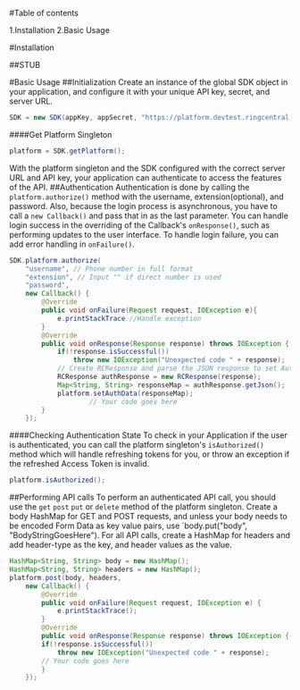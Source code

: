#Table of contents

1.Installation
2.Basic Usage

#Installation

##STUB

#Basic Usage
##Initialization
Create an instance of the global SDK object in your application, and configure it with your unique API key, secret, and server URL.
```java
SDK = new SDK(appKey, appSecret, "https://platform.devtest.ringcentral.com";
```
####Get Platform Singleton
```java
platform = SDK.getPlatform();
```
With the platform singleton and the SDK configured with the correct server URL and API key, your application can authenticate to access the features of the API.
##Authentication
Authentication is done by calling the `platform.authorize()` method with the username, extension(optional), and password. Also, because the login process is asynchronous, you have to call a `new Callback()` and pass that in as the last parameter. You can handle login success in the overriding of the Callback's `onResponse()`, such as performing updates to the user interface. To handle login failure, you can add error handling in `onFailure()`.
```java
SDK.platform.authorize(
	"username", // Phone number in full format
 	"extension", // Input "" if direct number is used
	"password",
	new Callback() {
		@Override
		public void onFailure(Request request, IOException e){
			e.printStackTrace //Handle exception
		} 
		@Override
		public void onResponse(Response response) throws IOException {
			if(!response.isSuccessful())
				throw new IOException("Unexpected code " + response);
			// Create RCResponse and parse the JSON response to set Auth data
			RCResponse authResponse = new RCResponse(response);
			Map<String, String> responseMap = authResponse.getJson();
			platform.setAuthData(responseMap);
               		// Your code goes here
		}
	});
``` 
####Checking Authentication State
To check in your Application if the user is authenticated, you can call the platform singleton's `isAuthorized()` method which will handle refreshing tokens for you, or throw an exception if the refreshed Access Token is invalid.
```java
platform.isAuthorized();
```
##Performing API calls
To perform an authenticated API call, you should use the `get` `post` `put` or `delete` method of the platform singleton. Create a body HashMap for GET and POST requests, and unless your body needs to be encoded Form Data as key value pairs, use `body.put("body", "BodyStringGoesHere"). For all API calls, create a HashMap for headers and add header-type 
as the key, and header values as the value.
```java
HashMap<String, String> body = new HashMap();
HashMap<String, String> headers = new HashMap();
platform.post(body, headers,
	new Callback() {
		@Override
		public void onFailure(Request request, IOException e) {
			e.printStackTrace();
		}
		@Override
		public void onResponse(Response response) throws IOException {
		if(!response.isSuccessful())
			throw new IOException("Unexpected code " + response);
		// Your code goes here
		}
	});
```
	
	




